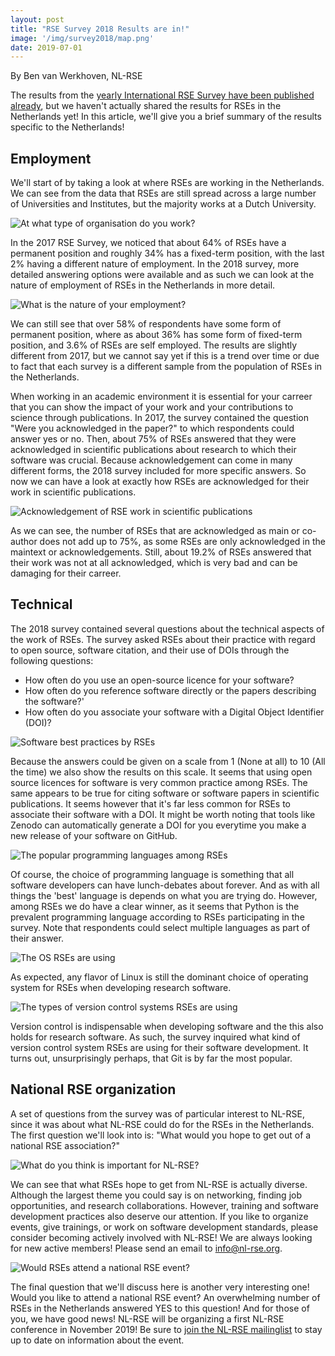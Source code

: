 ```yaml
---
layout: post
title: "RSE Survey 2018 Results are in!"
image: '/img/survey2018/map.png'
date: 2019-07-01
---
```


By Ben van Werkhoven, NL-RSE

The results from the [yearly International RSE Survey have been published 
already](https://www.software.ac.uk/blog/2019-02-15-rse-survey-2018-results), but we haven't actually shared the 
results for RSEs in the Netherlands yet! In this article, we'll give you a brief summary of the results specific to the 
Netherlands!

<!--break-->

## Employment

We'll start of by taking a look at where RSEs are working in the Netherlands. We can see from the data that RSEs are still spread 
across a large number of Universities and Institutes, but the majority works at a Dutch University.

![At what type of organisation do you work?](/img/survey2018/organisation.png)

In the 2017 RSE Survey, we noticed that about 64% of RSEs have a permanent position and roughly 34% has a fixed-term position, with the last 2% having
a different nature of employment. In the 2018 survey, more detailed answering options were available and as such we can look at the nature of employment
of RSEs in the Netherlands in more detail.

![What is the nature of your employment?](/img/survey2018/type_contract.png)

We can still see that over 58% of respondents have some form of permanent position, where as about 36% has some form of fixed-term position, and 3.6% of RSEs are self employed. The results are slightly different from 2017, but we cannot say yet if this is a trend over time or due to fact 
that each survey is a different sample from the population of RSEs in the Netherlands.

When working in an academic environment it is essential for your carreer that you can show the impact of your work and your contributions to 
science through publications. In 2017, the survey contained the question "Were you acknowledged in the paper?" to which respondents
could answer yes or no. Then, about 75% of RSEs answered that they were acknowledged in scientific publications about research
to which their software was crucial. Because acknowledgement can come in many different forms, the 2018 survey included for more specific answers.
So now we can have a look at exactly how RSEs are acknowledged for their work in scientific publications.

![Acknowledgement of RSE work in scientific publications](/img/survey2018/paper_ack.png)

As we can see, the number of RSEs that are acknowledged as main or co-author does not add up to 75%, as some RSEs are only 
acknowledged in the maintext or acknowledgements. Still, about 19.2% of RSEs answered that their work was not at all acknowledged, 
which is very bad and can be damaging for their carreer.

## Technical

The 2018 survey contained several questions about the technical aspects of the work of RSEs. The survey asked RSEs about their 
practice with regard to open source, software citation, and their use of DOIs through the following questions:  
- How often do you use an open-source licence for your software?
- How often do you reference software directly or the papers describing the software?'
- How often do you associate your software with a Digital Object Identifier (DOI)?

![Software best practices by RSEs](/img/survey2018/best_practices.png)

Because the answers could be given on a scale from 1 (None at all) to 10 (All the time) we also show the results on this scale. It 
seems that using open source licences for software is very common practice among RSEs. The same appears to be true for citing 
software or software papers in scientific publications. It seems however that it's far less common for RSEs to associate their 
software with a DOI. It might be worth noting that tools like Zenodo can automatically generate a DOI for you everytime you make a 
new release of your software on GitHub.

![The popular programming languages among RSEs](/img/survey2018/prog_lang.png)

Of course, the choice of programming language is something that all software developers can have lunch-debates about forever. And
as with all things the 'best' language is depends on what you are trying do. However, among RSEs we do have a clear winner, as it
seems that Python is the prevalent programming language according to RSEs participating in the survey. Note that respondents
could select multiple languages as part of their answer.

![The OS RSEs are using](/img/survey2018/OS.png)

As expected, any flavor of Linux is still the dominant choice of operating system for RSEs when developing research software.

![The types of version control systems RSEs are using](/img/survey2018/version_control.png)

Version control is indispensable when developing software and the this also holds for research software. As such, the survey inquired 
what kind of version control system RSEs are using for their software development. It turns out, unsurprisingly perhaps, that Git is 
by far the most popular.


## National RSE organization

A set of questions from the survey was of particular interest to NL-RSE, since it was about what NL-RSE could do for the 
RSEs in the Netherlands. The first question we'll look into is: "What would you hope to get out of a national RSE 
association?"

![What do you think is important for NL-RSE?](/img/survey2018/nl-rse-goals.png)

We can see that what RSEs hope to get from NL-RSE is actually diverse. Although the largest theme you could say is on 
networking, finding job opportunities, and research collaborations. However, training and software development practices 
also deserve our attention. If you like to organize events, give trainings, or work on software development standards, 
please consider becoming actively involved with NL-RSE! We are always looking for new active members! Please send an email
to info@nl-rse.org.

![Would RSEs attend a national RSE event?](/img/survey2018/join-RSE-event.png)

The final question that we'll discuss here is another very interesting one! Would you like to attend a national RSE event? 
An overwhelming number of RSEs in the Netherlands answered YES to this question! And for those of you, we have good news! 
NL-RSE will be organizing a first NL-RSE conference in November 2019! Be sure to [join the NL-RSE mailinglist](/pages/join.html)
to stay up to date on information about the event.



